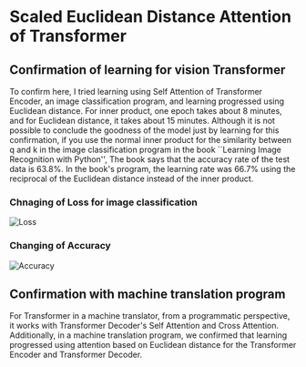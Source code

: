 # Scaled Euclidean Distance Attention of Transformer

## Confirmation of learning for vision Transformer

To confirm here, I tried learning using Self Attention of Transformer Encoder, an image classification program, and learning progressed using Euclidean distance. For inner product, one epoch takes about 8 minutes, and for Euclidean distance, it takes about 15 minutes. Although it is not possible to conclude the goodness of the model just by learning for this confirmation, if you use the normal inner product for the similarity between q and k in the image classification program in the book ``Learning Image Recognition with Python'', The book says that the accuracy rate of the test data is 63.8%. In the book's program, the learning rate was 66.7% using the reciprocal of the Euclidean distance instead of the inner product.

### Chnaging of Loss for image classification

![Loss](https://github.com/toshiouchi/ScaledEuclideanDistanceAttention/assets/121741811/abc71db8-400c-48e2-b328-cf8bef12c8bd)

### Changing of Accuracy

![Accuracy](https://github.com/toshiouchi/ScaledEuclideanDistanceAttention/assets/121741811/1d1d8a85-1c49-4c64-a514-7f3b27370918)

## Confirmation with machine translation program

For Transformer in a machine translator, from a programmatic perspective, it works with Transformer Decoder's Self Attention and Cross Attention. Additionally, in a machine translation program, we confirmed that learning progressed using attention based on Euclidean distance for the Transformer Encoder and Transformer Decoder.
